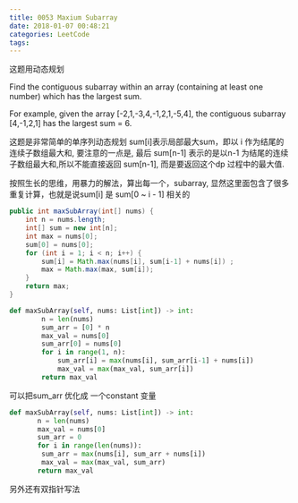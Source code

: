 ```yaml
---
title: 0053 Maxium Subarray
date: 2018-01-07 00:48:21
categories: LeetCode
tags:
---
```


这题用动态规划

Find the contiguous subarray within an array (containing at least one number) which has the largest sum.

For example, given the array [-2,1,-3,4,-1,2,1,-5,4],
the contiguous subarray [4,-1,2,1] has the largest sum = 6.

这题是非常简单的单序列动态规划
sum[i]表示局部最大sum，即以 i 作为结尾的连续子数组最大和, 要注意的一点是, 最后 sum[n-1] 表示的是以n-1 为结尾的连续子数组最大和,所以不能直接返回 sum[n-1],
而是要返回这个dp 过程中的最大值.

按照生长的思维，用暴力的解法，算出每一个，subarray, 显然这里面包含了很多重复计算，也就是说sum[i] 是  sum[0 ~ i - 1] 相关的
```java
public int maxSubArray(int[] nums) {
    int n = nums.length;
    int[] sum = new int[n];
    int max = nums[0];
    sum[0] = nums[0]; 
    for (int i = 1; i < n; i++) {
        sum[i] = Math.max(nums[i], sum[i-1] + nums[i]) ;
        max = Math.max(max, sum[i]);
    }
    return max;
}
```

```python
def maxSubArray(self, nums: List[int]) -> int:
        n = len(nums)
        sum_arr = [0] * n
        max_val = nums[0]
        sum_arr[0] = nums[0]
        for i in range(1, n):
            sum_arr[i] = max(nums[i], sum_arr[i-1] + nums[i])
            max_val = max(max_val, sum_arr[i])
        return max_val
```

可以把sum_arr 优化成 一个constant 变量

```python
def maxSubArray(self, nums: List[int]) -> int:
       n = len(nums)
       max_val = nums[0]
       sum_arr = 0
       for i in range(len(nums)):
        sum_arr = max(nums[i], sum_arr + nums[i])
        max_val = max(max_val, sum_arr)
       return max_val
```


另外还有双指针写法
